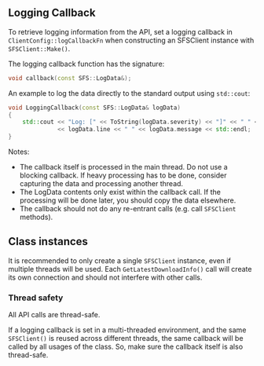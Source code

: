 ## Logging Callback

To retrieve logging information from the API, set a logging callback in `ClientConfig::logCallbackFn` when constructing an SFSClient instance with `SFSClient::Make()`.

The logging callback function has the signature:

```cpp
void callback(const SFS::LogData&);
```

An example to log the data directly to the standard output using `std::cout`:

```cpp
void LoggingCallback(const SFS::LogData& logData)
{
    std::cout << "Log: [" << ToString(logData.severity) << "]" << " " << logData.file << ":"
              << logData.line << " " << logData.message << std::endl;
}
```

Notes:
- The callback itself is processed in the main thread. Do not use a blocking callback. If heavy processing has to be done, consider capturing the data and processing another thread.
- The LogData contents only exist within the callback call. If the processing will be done later, you should copy the data elsewhere.
- The callback should not do any re-entrant calls (e.g. call `SFSClient` methods).

## Class instances

It is recommended to only create a single `SFSClient` instance, even if multiple threads will be used.
Each `GetLatestDownloadInfo()` call will create its own connection and should not interfere with other calls.

### Thread safety

All API calls are thread-safe.

If a logging callback is set in a multi-threaded environment, and the same `SFSClient()` is reused across different threads, the same callback will be called by all usages of the class. So, make sure the callback itself is also thread-safe.
